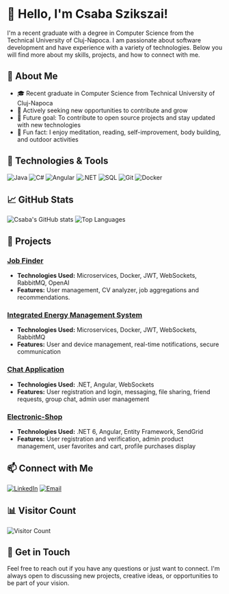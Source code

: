 # 👋 Hello, I'm Csaba Szikszai!

I'm a recent graduate with a degree in Computer Science from the Technical University of Cluj-Napoca. I am passionate about software development and have experience with a variety of technologies. Below you will find more about my skills, projects, and how to connect with me.

## 🚀 About Me
- 🎓 Recent graduate in Computer Science from Technical University of Cluj-Napoca
- 💼 Actively seeking new opportunities to contribute and grow
- 🎯 Future goal: To contribute to open source projects and stay updated with new technologies
- 🎉 Fun fact: I enjoy meditation, reading, self-improvement, body building, and outdoor activities

## 🔧 Technologies & Tools

![Java](https://img.shields.io/badge/Java-ED8B00?style=for-the-badge&logo=java&logoColor=white)
![C#](https://img.shields.io/badge/C%23-239120?style=for-the-badge&logo=c-sharp&logoColor=white)
![Angular](https://img.shields.io/badge/Angular-DD0031?style=for-the-badge&logo=angular&logoColor=white)
![.NET](https://img.shields.io/badge/.NET-512BD4?style=for-the-badge&logo=dot-net&logoColor=white)
![SQL](https://img.shields.io/badge/SQL-CC2927?style=for-the-badge&logo=microsoft-sql-server&logoColor=white)
![Git](https://img.shields.io/badge/Git-F05032?style=for-the-badge&logo=git&logoColor=white)
![Docker](https://img.shields.io/badge/Docker-2496ED?style=for-the-badge&logo=docker&logoColor=white)

## 📈 GitHub Stats

![Csaba's GitHub stats](https://github-readme-stats.vercel.app/api?username=SzCsaba01&show_icons=true&theme=radical)
![Top Languages](https://github-readme-stats.vercel.app/api/top-langs/?username=SzCsaba01&layout=compact&theme=radical)

## 💼 Projects

### [Job Finder](https://github.com/SzCsaba01/JobFinder-FrontEnd)
- **Technologies Used:** Microservices, Docker, JWT, WebSockets, RabbitMQ, OpenAI
- **Features:** User management, CV analyzer, job aggregations and recommendations.

### [Integrated Energy Management System](https://github.com/SzCsaba01/Energy-Management-System)
- **Technologies Used:** Microservices, Docker, JWT, WebSockets, RabbitMQ
- **Features:** User and device management, real-time notifications, secure communication

### [Chat Application](https://github.com/SzCsaba01/ChatApplication-BackEnd)
- **Technologies Used:** .NET, Angular, WebSockets
- **Features:** User registration and login, messaging, file sharing, friend requests, group chat, admin user management


### [Electronic-Shop](https://github.com/SzCsaba01/Electronic-Shop)
- **Technologies Used:** .NET 6, Angular, Entity Framework, SendGrid
- **Features:** User registration and verification, admin product management, user favorites and cart, profile purchases display


## 📫 Connect with Me

[![LinkedIn](https://img.shields.io/badge/LinkedIn-0077B5?style=for-the-badge&logo=linkedin&logoColor=white)](www.linkedin.com/in/szcsaba01/)
[![Email](https://img.shields.io/badge/Email-D14836?style=for-the-badge&logo=gmail&logoColor=white)](mailto:szikszaicsaba@yahoo.com)

## 📊 Visitor Count
![Visitor Count](https://komarev.com/ghpvc/?username=SzCsaba01&color=brightgreen&style=flat)

## 💬 Get in Touch
Feel free to reach out if you have any questions or just want to connect. I'm always open to discussing new projects, creative ideas, or opportunities to be part of your vision.


